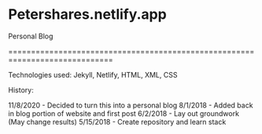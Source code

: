 # Petershares.netlify.app

Personal Blog

=============================================================================

Technologies used: Jekyll, Netlify, HTML, XML, CSS

History:

11/8/2020 - Decided to turn this into a personal blog
8/1/2018 - Added back in blog portion of website and first post
6/2/2018 - Lay out groundwork (May change results)
5/15/2018 - Create repository and learn stack

